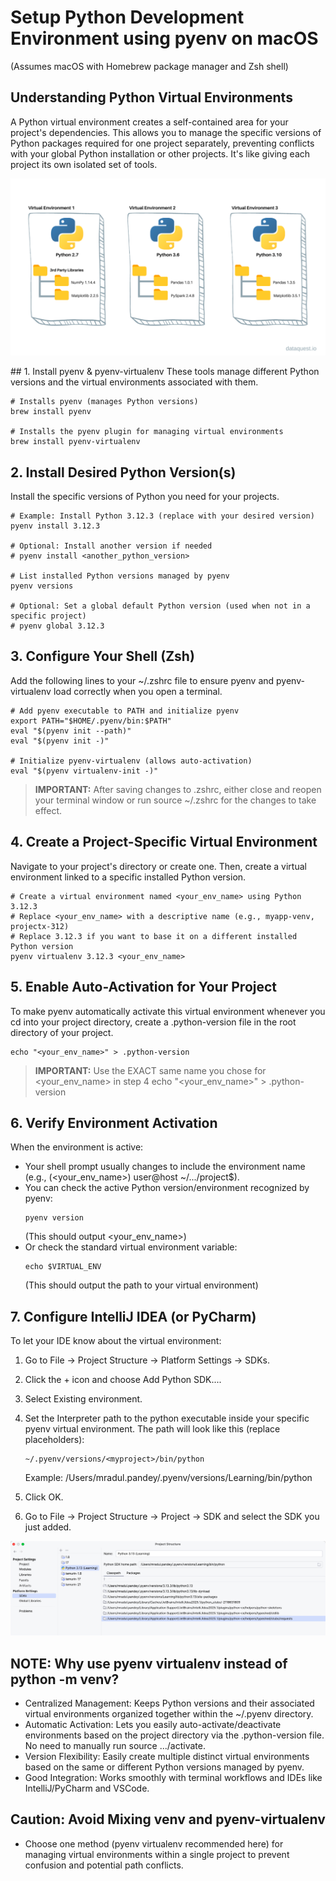 # Setup Python Development Environment using pyenv on macOS
(Assumes macOS with Homebrew package manager and Zsh shell)

## Understanding Python Virtual Environments
A Python virtual environment creates a self-contained area for your project's dependencies.
This allows you to manage the specific versions of Python packages required for one project
separately, preventing conflicts with your global Python installation or other projects. 
It's like giving each project its own isolated set of tools.

<p align="center">
    <img src="/images/python-envs.png" />
</p>
## 1. Install pyenv & pyenv-virtualenv
These tools manage different Python versions and the virtual environments associated with them.


```shell
# Installs pyenv (manages Python versions)
brew install pyenv

# Installs the pyenv plugin for managing virtual environments
brew install pyenv-virtualenv
```
## 2. Install Desired Python Version(s)
Install the specific versions of Python you need for your projects.


```shell
# Example: Install Python 3.12.3 (replace with your desired version)
pyenv install 3.12.3

# Optional: Install another version if needed
# pyenv install <another_python_version>

# List installed Python versions managed by pyenv
pyenv versions

# Optional: Set a global default Python version (used when not in a specific project)
# pyenv global 3.12.3
```

## 3. Configure Your Shell (Zsh)
Add the following lines to your ~/.zshrc file to ensure pyenv and pyenv-virtualenv load correctly when you open a terminal.

```shell
# Add pyenv executable to PATH and initialize pyenv
export PATH="$HOME/.pyenv/bin:$PATH"
eval "$(pyenv init --path)"
eval "$(pyenv init -)"

# Initialize pyenv-virtualenv (allows auto-activation)
eval "$(pyenv virtualenv-init -)"
```
> **IMPORTANT:** After saving changes to .zshrc, either close and reopen your terminal window or run source ~/.zshrc for the changes to take effect.

## 4. Create a Project-Specific Virtual Environment
Navigate to your project's directory or create one. 
Then, create a virtual environment linked to a specific installed Python version.
```shell
# Create a virtual environment named <your_env_name> using Python 3.12.3
# Replace <your_env_name> with a descriptive name (e.g., myapp-venv, projectx-312)
# Replace 3.12.3 if you want to base it on a different installed Python version
pyenv virtualenv 3.12.3 <your_env_name>
```

## 5.  Enable Auto-Activation for Your Project
To make pyenv automatically activate this virtual environment whenever you cd into your project directory, create a .python-version file in the root directory of your project.

```shell
echo "<your_env_name>" > .python-version
```
>  **IMPORTANT:** Use the EXACT same name you chose for <your_env_name> in step 4
echo "<your_env_name>" > .python-version

## 6. Verify Environment Activation
When the environment is active:
- Your shell prompt usually changes to include the environment name (e.g., (<your_env_name>) user@host ~/.../project$).
- You can check the active Python version/environment recognized by pyenv:
    ```shell
    pyenv version
    ```
    (This should output <your_env_name>)
- Or check the standard virtual environment variable:
    ```shell
    echo $VIRTUAL_ENV
    ```
  (This should output the path to your virtual environment)

## 7. Configure IntelliJ IDEA (or PyCharm)
To let your IDE know about the virtual environment:
1.  Go to File -> Project Structure -> Platform Settings -> SDKs.
2. Click the + icon and choose Add Python SDK.... 
3. Select Existing environment. 
4. Set the Interpreter path to the python executable inside your specific pyenv virtual environment. The path will look like this (replace placeholders):
    ```shell
    ~/.pyenv/versions/<myproject>/bin/python
    ```
    Example: /Users/mradul.pandey/.pyenv/versions/Learning/bin/python

5. Click OK.
6. Go to File -> Project Structure -> Project -> SDK and select the SDK you just added.

<p align="center">
    <img src="/images/setup-python.png" />
</p>

## NOTE: Why use pyenv virtualenv instead of python -m venv?
- Centralized Management: Keeps Python versions and their associated virtual environments organized together within the ~/.pyenv directory.
- Automatic Activation: Lets you easily auto-activate/deactivate environments based on the project directory via the .python-version file. No need to manually run source .../activate.
- Version Flexibility: Easily create multiple distinct virtual environments based on the same or different Python versions managed by pyenv.
- Good Integration: Works smoothly with terminal workflows and IDEs like IntelliJ/PyCharm and VSCode.

## Caution: Avoid Mixing venv and pyenv-virtualenv
- Choose one method (pyenv virtualenv recommended here) for managing virtual environments within a single project to prevent confusion and potential path conflicts.


